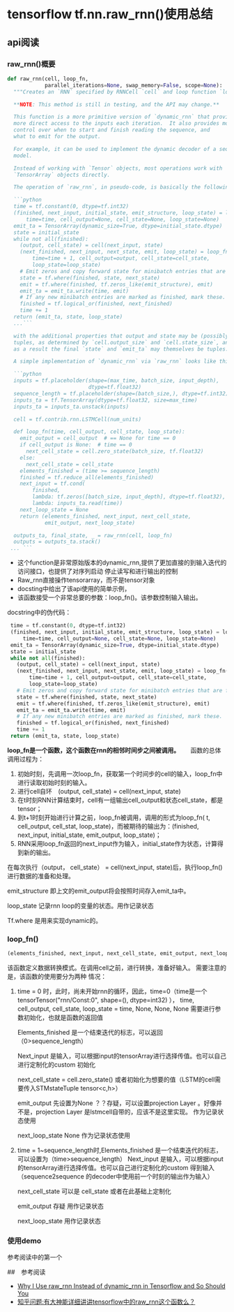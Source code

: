 # tensorflow tf.nn.raw_rnn()使用总结

## api阅读

### raw_rnn()概要

```python
def raw_rnn(cell, loop_fn,
            parallel_iterations=None, swap_memory=False, scope=None):
  """Creates an `RNN` specified by RNNCell `cell` and loop function `loop_fn`.

  **NOTE: This method is still in testing, and the API may change.**

  This function is a more primitive version of `dynamic_rnn` that provides
  more direct access to the inputs each iteration.  It also provides more
  control over when to start and finish reading the sequence, and
  what to emit for the output.

  For example, it can be used to implement the dynamic decoder of a seq2seq
  model.

  Instead of working with `Tensor` objects, most operations work with
  `TensorArray` objects directly.

  The operation of `raw_rnn`, in pseudo-code, is basically the following:

  ```python
  time = tf.constant(0, dtype=tf.int32)
  (finished, next_input, initial_state, emit_structure, loop_state) = loop_fn(
      time=time, cell_output=None, cell_state=None, loop_state=None)
  emit_ta = TensorArray(dynamic_size=True, dtype=initial_state.dtype)
  state = initial_state
  while not all(finished):
    (output, cell_state) = cell(next_input, state)
    (next_finished, next_input, next_state, emit, loop_state) = loop_fn(
        time=time + 1, cell_output=output, cell_state=cell_state,
        loop_state=loop_state)
    # Emit zeros and copy forward state for minibatch entries that are finished.
    state = tf.where(finished, state, next_state)
    emit = tf.where(finished, tf.zeros_like(emit_structure), emit)
    emit_ta = emit_ta.write(time, emit)
    # If any new minibatch entries are marked as finished, mark these.
    finished = tf.logical_or(finished, next_finished)
    time += 1
  return (emit_ta, state, loop_state)
  ...```

  with the additional properties that output and state may be (possibly nested)
  tuples, as determined by `cell.output_size` and `cell.state_size`, and
  as a result the final `state` and `emit_ta` may themselves be tuples.

  A simple implementation of `dynamic_rnn` via `raw_rnn` looks like this:

  ```python
  inputs = tf.placeholder(shape=(max_time, batch_size, input_depth),
                          dtype=tf.float32)
  sequence_length = tf.placeholder(shape=(batch_size,), dtype=tf.int32)
  inputs_ta = tf.TensorArray(dtype=tf.float32, size=max_time)
  inputs_ta = inputs_ta.unstack(inputs)

  cell = tf.contrib.rnn.LSTMCell(num_units)

  def loop_fn(time, cell_output, cell_state, loop_state):
    emit_output = cell_output  # == None for time == 0
    if cell_output is None:  # time == 0
      next_cell_state = cell.zero_state(batch_size, tf.float32)
    else:
      next_cell_state = cell_state
    elements_finished = (time >= sequence_length)
    finished = tf.reduce_all(elements_finished)
    next_input = tf.cond(
        finished,
        lambda: tf.zeros([batch_size, input_depth], dtype=tf.float32),
        lambda: inputs_ta.read(time))
    next_loop_state = None
    return (elements_finished, next_input, next_cell_state,
            emit_output, next_loop_state)

  outputs_ta, final_state, _ = raw_rnn(cell, loop_fn)
  outputs = outputs_ta.stack()
 ... ```
```

- 这个function是非常原始版本的dynamic_rnn,提供了更加直接的到输入迭代的访问接口，也提供了对序列启动 停止读写和进行输出的控制
- Raw_rnn直接操作tensorarray，而不是tensor对象
- docsting中给出了该api使用的简单示例，
- 该函数接受一个非常总要的参数：loop_fn()。该参数控制输入输出。

docstring中的伪代码：
 ```python
  time = tf.constant(0, dtype=tf.int32)
  (finished, next_input, initial_state, emit_structure, loop_state) = loop_fn(
      time=time, cell_output=None, cell_state=None, loop_state=None)
  emit_ta = TensorArray(dynamic_size=True, dtype=initial_state.dtype)
  state = initial_state
  while not all(finished):
    (output, cell_state) = cell(next_input, state)
    (next_finished, next_input, next_state, emit, loop_state) = loop_fn(
        time=time + 1, cell_output=output, cell_state=cell_state,
        loop_state=loop_state)
    # Emit zeros and copy forward state for minibatch entries that are finished.
    state = tf.where(finished, state, next_state)
    emit = tf.where(finished, tf.zeros_like(emit_structure), emit)
    emit_ta = emit_ta.write(time, emit)
    # If any new minibatch entries are marked as finished, mark these.
    finished = tf.logical_or(finished, next_finished)
    time += 1
  return (emit_ta, state, loop_state)
```

**loop_fn是一个函数，这个函数在rnn的相邻时间步之间被调用。**　　
函数的总体调用过程为：

1. 初始时刻，先调用一次loop_fn，获取第一个时间步的cell的输入，loop_fn中进行读取初始时刻的输入。
2. 进行cell自环　(output, cell_state) = cell(next_input, state)
3. 在t时刻RNN计算结束时，cell有一组输出cell_output和状态cell_state，都是tensor；
4. 到t+1时刻开始进行计算之前，loop_fn被调用，调用的形式为loop_fn( t, cell_output, cell_stat, loop_state)，而被期待的输出为：(finished, next_input, initial_state, emit_output, loop_state)；
5. RNN采用loop_fn返回的next_input作为输入，initial_state作为状态，计算得到新的输出。

在每次执行（output， cell_state） =  cell(next_input, state)后，执行loop_fn()进行数据的准备和处理。

emit_structure 即上文的emit_output将会按照时间存入emit_ta中。 

loop_state  记录rnn loop的变量的状态。用作记录状态 

Tf.where 是用来实现dynamic的。 


### loop_fn()

```python
(elements_finished, next_input, next_cell_state, emit_output, next_loop_state) = loop_fn(time, cell_output, cell_state, loop_state)
```
该函数定义数据转换模式。在调用cell之前，进行转换，准备好输入。 
需要注意的是，该函数的使用要分为两种 情况： 

1. time = 0 时，此时，尚未开始rnn的循环，因此，time=0（time是一个tensorTensor("rnn/Const:0", shape=(), dtype=int32) ）， time, cell_output, cell_state, loop_state =  time, None, None, None 需要进行参数初始化，也就是函数的返回值

    Elements_finished 是一个结束迭代的标志，可以返回（0>sequence_length） 

    Next_input 是输入，可以根据input的tensorArray进行选择传值。也可以自己进行定制化的custom 初始化 

    next_cell_state = cell.zero_state() 或者初始化为想要的值（LSTM的cell需要传入STMstateTuple tensor<c,h>） 

    emit_output 先设置为None  ？？存疑，可以设置projection Layer 。好像并不是，projection Layer 是lstmcell自带的，应该不是这里实现。 作为记录状态使用 

    next_loop_state  None 作为记录状态使用 

2. time = 1~sequence_length时,Elements_finished 是一个结束迭代的标志，可以设置为（time>sequence_length）
    Next_input 是输入，可以根据input的tensorArray进行选择传值。也可以自己进行定制化的custom 得到输入（sequence2sequence 的decoder中使用前一个时刻的输出作为输入） 

    next_cell_state 可以是 cell_state 或者在此基础上定制化 

    emit_output 存疑 用作记录状态

    next_loop_state  用作记录状态

### 使用demo

参考阅读中的第一个

##　参考阅读
- [Why I Use raw_rnn Instead of dynamic_rnn in Tensorflow and So Should You](https://hanxiao.github.io/2017/08/16/Why-I-use-raw-rnn-Instead-of-dynamic-rnn-in-Tensorflow-So-Should-You-0/)
- [知乎问题:有大神能详细讲讲tensorflow中的raw_rnn这个函数么？](https://www.zhihu.com/question/61311860)